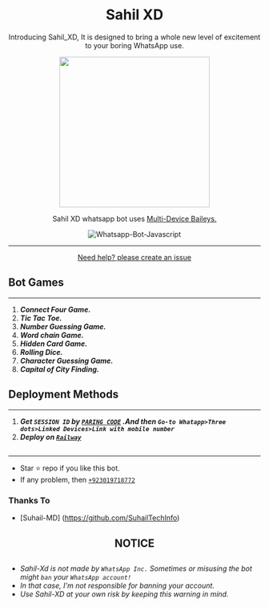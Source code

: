  <h1 align="center"> Sahil XD </h1> 
<p align="center"> Introducing Sahil_XD, It is designed to bring a whole new level of excitement to your boring WhatsApp use. </p>

<p align="center">
  <a href="https://youtube.com/@gulesahil">
    <img alt="" height="300" src="https://telegra.ph/Thumbnail-02-01-2">
  </a>
</p>
    
  </a>




<p align="center"> Sahil XD whatsapp bot uses
  <a href="https://github.com/adiwajshing/Baileys">Multi-Device Baileys.</a>
</p>
<p align="center">
  <img title="Whatsapp-Bot-Javascript" src="https://img.shields.io/badge/Javascript-363303?style=for-the-badge&logo=javascript&logoColor=c6c631"></img>
</p>

---

<p align="center">
  <a href="[https://github.com/Waqasarshad1/Gul...git">
</p>


</p>
<p align="center">Need help? please create an <a href="https://github.com/Waqasarshad1/Gul.../issues">issue</a></p>

 



## Bot Games
---
1. ***Connect Four Game.***
2.  ***Tic Tac Toe.***
3.  ***Number Guessing Game.***
4.  ***Word chain Game.***
5.  ***Hidden Card Game.***
6.  ***Rolling Dice.***
7.  ***Character Guessing Game.***
8.  ***Capital of City Finding.***
##


 




    
   
## Deployment Methods
---
1.  ***Get `SESSION ID` by [`PARING CODE`](https://replit.com/@vickywaince/Pairing-code-whatsapp#index.js) .And then `Go-to Whatapp>Three dots>Linked Devices>Link with mobile number`***
8.  ***Deploy on [`Railway`](https://railway.app?referralCode=Ftlbf6)***
##
---


- Star ⭐ repo if you like this bot.
- If any problem, then [`+923019718772`](https://wa.me/923019718772)


### Thanks To
- [Suhail-MD] (https://github.com/SuhailTechInfo)


<h2 align="center">  NOTICE
</h2>
   
## 
- *Sahil-Xd is not made by `WhatsApp Inc.` Sometimes or misusing the bot might `ban` your `WhatsApp account!`*
- *In that case, I'm not responsible for banning your account.*
- *Use Sahil-XD at your own risk by keeping this warning in mind.*